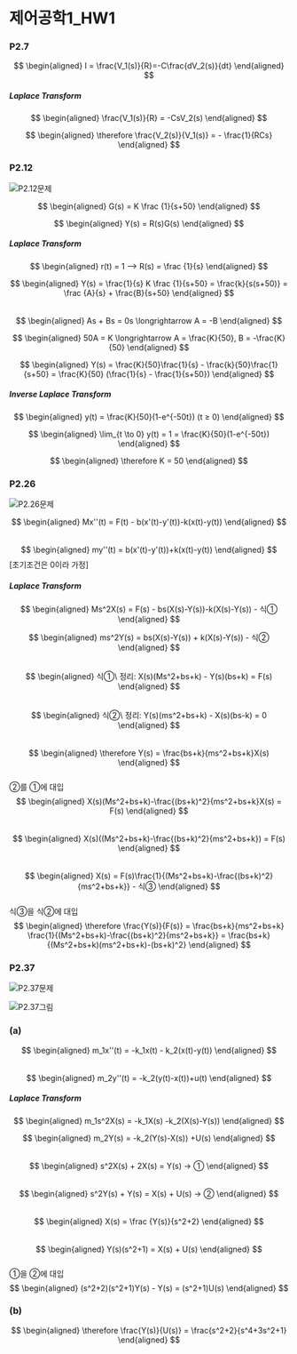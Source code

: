 # 제어공학1_HW1

### P2.7

$$
\begin{aligned}
I = \frac{V_1(s)}{R}=-C\frac{dV_2(s)}{dt}
\end{aligned}
$$

##### Laplace Transform

$$
\begin{aligned}
\frac{V_1(s)}{R} = -CsV_2(s)
\end{aligned}
$$

$$
\begin{aligned}
\therefore  \frac{V_2(s)}{V_1(s)} = - \frac{1}{RCs}
\end{aligned}
$$


### P2.12

![P2.12문제](https://drive.google.com/uc?id=18yni0pejkPb07bMkpcBBVKWqrJCl55SS)

$$
\begin{aligned}
G(s) = K \frac {1}{s+50}
\end{aligned}
$$

$$
\begin{aligned}
Y(s) = R(s)G(s)
\end{aligned}
$$

##### Laplace Transform

$$
\begin{aligned}
r(t) = 1 ⟶ R(s) = \frac {1}{s}
\end{aligned}
$$

$$
\begin{aligned}
Y(s) = \frac{1}{s} K \frac {1}{s+50} = \frac{k}{s(s+50)} = \frac {A}{s} + \frac{B}{s+50}
\end{aligned}
$$
\
$$
\begin{aligned}
As + Bs = 0s \longrightarrow A = -B
\end{aligned}
$$

$$
\begin{aligned}
50A = K \longrightarrow A = \frac{K}{50}, B = -\frac{K}{50}
\end{aligned}
$$

$$
\begin{aligned}
Y(s) = \frac{K}{50}\frac{1}{s} - \frac{k}{50}\frac{1}{s+50} = \frac{K}{50} (\frac{1}{s} - \frac{1}{s+50})
\end{aligned}
$$

##### Inverse Laplace Transform

$$
\begin{aligned}
y(t) = \frac{K}{50}(1-e^{-50t}) (t ≥ 0)
\end{aligned}
$$

$$
\begin{aligned}
\lim_{t \to 0} y(t) = 1 = \frac{K}{50}(1-e^{-50t})
\end{aligned}
$$

$$
\begin{aligned}
\therefore K = 50
\end{aligned}
$$


### P2.26

![P2.26문제](https://drive.google.com/uc?id=1ipCd6ExJy0E7pkW6avu1Jsj--Nn61Ttz)

$$
\begin{aligned}
Mx''(t) = F(t) - b(x'(t)-y'(t))-k(x(t)-y(t))
\end{aligned}
$$
\
$$
\begin{aligned}
my''(t) = b(x'(t)-y'(t))+k(x(t)-y(t))
\end{aligned}
$$
[초기조건은 0이라 가정]

##### Laplace Transform

$$
\begin{aligned}
Ms^2X(s) = F(s) - bs(X(s)-Y(s))-k(X(s)-Y(s)) - 식①
\end{aligned}
$$

$$
\begin{aligned}
ms^2Y(s) = bs(X(s)-Y(s)) + k(X(s)-Y(s)) - 식②
\end{aligned}
$$
\
$$
\begin{aligned}
식①\ 정리: X(s)(Ms^2+bs+k) - Y(s)(bs+k) = F(s)
\end{aligned}
$$
\
$$
\begin{aligned}
식②\ 정리: Y(s)(ms^2+bs+k) - X(s)(bs-k) = 0
\end{aligned}
$$
\
$$
\begin{aligned}
\therefore Y(s) = \frac{bs+k}{ms^2+bs+k}X(s)
\end{aligned}
$$
\
②를 ①에 대입
\
$$
\begin{aligned}
X(s)(Ms^2+bs+k)-\frac{(bs+k)^2}{ms^2+bs+k}X(s) = F(s)
\end{aligned}
$$
\
$$
\begin{aligned}
X(s)((Ms^2+bs+k)-\frac{(bs+k)^2}{ms^2+bs+k}) = F(s)
\end{aligned}
$$
\
$$
\begin{aligned}
X(s) = F(s)\frac{1}{(Ms^2+bs+k)-\frac{(bs+k)^2}{ms^2+bs+k}} - 식③
\end{aligned}
$$
\
식③을 식②에 대입
$$
\begin{aligned}
\therefore \frac{Y(s)}{F(s)} = \frac{bs+k}{ms^2+bs+k} \frac{1}{(Ms^2+bs+k)-\frac{(bs+k)^2}{ms^2+bs+k}} = \frac{bs+k}{(Ms^2+bs+k)(ms^2+bs+k)-(bs+k)^2}
\end{aligned}
$$


### P2.37

![P2.37문제](https://drive.google.com/uc?id=1NB0n4iJW4iICEwMxMFM7xTZ8aqXchL1G)

![P2.37그림](https://drive.google.com/uc?id=1x5OFymhcTLvpMMKOLcbeSFhxZoQ8A-FL)


### (a)

$$
\begin{aligned}
m_1x''(t) = -k_1x(t) - k_2(x(t)-y(t))
\end{aligned}
$$
\
$$
\begin{aligned}
m_2y''(t) = -k_2(y(t)-x(t))+u(t)
\end{aligned}
$$

##### Laplace Transform

$$
\begin{aligned}
m_1s^2X(s) = -k_1X(s) -k_2(X(s)-Y(s))
\end{aligned}
$$

$$
\begin{aligned}
m_2Y(s) = -k_2(Y(s)-X(s)) +U(s)
\end{aligned}
$$
\
$$
\begin{aligned}
s^2X(s) + 2X(s) = Y(s) → ①
\end{aligned}
$$
\
$$
\begin{aligned}
s^2Y(s) + Y(s) = X(s) + U(s) → ②
\end{aligned}
$$
\
$$
\begin{aligned}
X(s) = \frac {Y(s)}{s^2+2}
\end{aligned}
$$
\
$$
\begin{aligned}
Y(s)(s^2+1) = X(s) + U(s)
\end{aligned}
$$
\
①을 ②에 대입
$$
\begin{aligned}
(s^2+2)(s^2+1)Y(s) - Y(s) = (s^2+1)U(s)
\end{aligned}
$$


### (b)
$$
\begin{aligned}
\therefore \frac{Y(s)}{U(s)} = \frac{s^2+2}{s^4+3s^2+1}
\end{aligned}
$$
